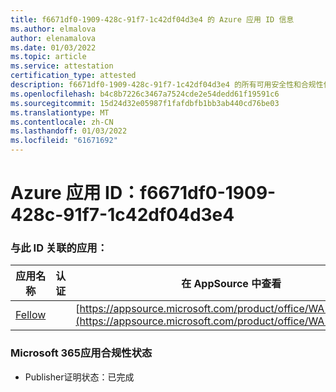 ```yaml
---
title: f6671df0-1909-428c-91f7-1c42df04d3e4 的 Azure 应用 ID 信息
ms.author: elmalova
author: elenamalova
ms.date: 01/03/2022
ms.topic: article
ms.service: attestation
certification_type: attested
description: f6671df0-1909-428c-91f7-1c42df04d3e4 的所有可用安全性和合规性信息。
ms.openlocfilehash: b4c8b7226c3467a7524cde2e54dedd61f19591c6
ms.sourcegitcommit: 15d24d32e05987f1fafdbfb1bb3ab440cd76be03
ms.translationtype: MT
ms.contentlocale: zh-CN
ms.lasthandoff: 01/03/2022
ms.locfileid: "61671692"
---
```

# <a name="azure-app-id-f6671df0-1909-428c-91f7-1c42df04d3e4"></a>Azure 应用 ID：f6671df0-1909-428c-91f7-1c42df04d3e4


### <a name="apps-associated-with-this-id"></a>与此 ID 关联的应用：
| **应用名称** | **认证** | **在 AppSource 中查看** |
|--------------|---------------|-----------------------|
| [Fellow](https://docs.microsoft.com/microsoft-365-app-certification/forward/WA200002576) |  | [https://appsource.microsoft.com/product/office/WA200002576](https://appsource.microsoft.com/product/office/WA200002576) |

### <a name="microsoft-365-app-compliance-status"></a>Microsoft 365应用合规性状态
- Publisher证明状态：已完成
